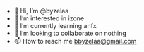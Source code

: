 - 👋 Hi, I’m @byzelaa
- 👀 I’m interested in izone
- 🌱 I’m currently learning anfx
- 💞️ I’m looking to collaborate on nothing
- 📫 How to reach me bbyzelaa@gmail.com

<!---
byzelaa/byzelaa is a ✨ special ✨ repository because its `README.md` (this file) appears on your GitHub profile.
You can click the Preview link to take a look at your changes.
--->
